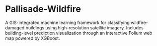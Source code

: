 # Pallisade-Wildfire
A GIS-integrated machine learning framework for classifying wildfire-damaged buildings using high-resolution satellite imagery. Includes building-level prediction visualization through an interactive Folium web map powered by XGBoost.
